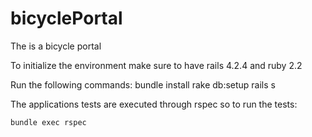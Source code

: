 # bicyclePortal
The is a bicycle portal 

To initialize the environment make sure to have rails 4.2.4 and ruby 2.2

Run the following commands:
    bundle install
    rake db:setup
    rails s

The applications tests are executed through rspec so to run the tests:

    bundle exec rspec



